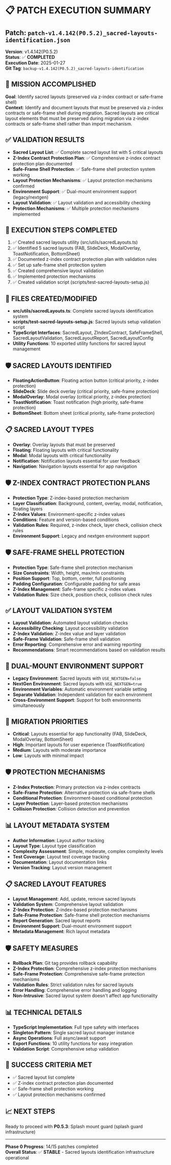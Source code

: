 # 📋 **PATCH EXECUTION SUMMARY**

## **Patch**: `patch-v1.4.142(P0.5.2)_sacred-layouts-identification.json`
**Version**: v1.4.142(P0.5.2)  
**Status**: ✅ **COMPLETED**  
**Execution Date**: 2025-01-27  
**Git Tag**: `backup-v1.4.142(P0.5.2)_sacred-layouts-identification`

## **🎯 MISSION ACCOMPLISHED**
**Goal**: Identify sacred layouts (preserved via z-index contract or safe-frame shell)  
**Context**: Identify and document layouts that must be preserved via z-index contracts or safe-frame shell during migration. Sacred layouts are critical layout elements that must be preserved during migration via z-index contracts or safe-frame shell rather than import mechanism.

## **✅ VALIDATION RESULTS**
- **Sacred Layout List**: ✅ Complete sacred layout list with 5 critical layouts
- **Z-Index Contract Protection Plan**: ✅ Comprehensive z-index contract protection plan documented
- **Safe-Frame Shell Protection**: ✅ Safe-frame shell protection system working
- **Layout Protection Mechanisms**: ✅ Layout protection mechanisms confirmed
- **Environment Support**: ✅ Dual-mount environment support (legacy/nextgen)
- **Layout Validation**: ✅ Layout validation and accessibility checking
- **Protection Mechanisms**: ✅ Multiple protection mechanisms implemented

## **🔧 EXECUTION STEPS COMPLETED**
1. ✅ Created sacred layouts utility (src/utils/sacredLayouts.ts)
2. ✅ Identified 5 sacred layouts (FAB, SlideDeck, ModalOverlay, ToastNotification, BottomSheet)
3. ✅ Documented z-index contract protection plan with validation rules
4. ✅ Set up safe-frame shell protection system
5. ✅ Created comprehensive layout validation
6. ✅ Implemented protection mechanisms
7. ✅ Created validation script (scripts/test-sacred-layouts-setup.js)

## **📁 FILES CREATED/MODIFIED**
- **src/utils/sacredLayouts.ts**: Complete sacred layouts identification system
- **scripts/test-sacred-layouts-setup.js**: Sacred layouts setup validation script
- **TypeScript Interfaces**: SacredLayout, ZIndexContract, SafeFrameShell, SacredLayoutValidation, SacredLayoutReport, SacredLayoutConfig
- **Utility Functions**: 10 exported utility functions for sacred layout management

## **🛡️ SACRED LAYOUTS IDENTIFIED**
- **FloatingActionButton**: Floating action button (critical priority, z-index protection)
- **SlideDeck**: Slide deck overlay (critical priority, safe-frame protection)
- **ModalOverlay**: Modal overlay (critical priority, z-index protection)
- **ToastNotification**: Toast notification (high priority, safe-frame protection)
- **BottomSheet**: Bottom sheet (critical priority, safe-frame protection)

## **📋 SACRED LAYOUT TYPES**
- **Overlay**: Overlay layouts that must be preserved
- **Floating**: Floating layouts with critical functionality
- **Modal**: Modal layouts with critical functionality
- **Notification**: Notification layouts essential for user feedback
- **Navigation**: Navigation layouts essential for app navigation

## **🛡️ Z-INDEX CONTRACT PROTECTION PLANS**
- **Protection Type**: Z-index-based protection mechanism
- **Layer Classification**: Background, content, overlay, modal, notification, floating layers
- **Z-Index Values**: Environment-specific z-index values
- **Conditions**: Feature and version-based conditions
- **Validation Rules**: Required, z-index check, layer check, collision check rules
- **Environment Support**: Legacy and nextgen environment support

## **🛡️ SAFE-FRAME SHELL PROTECTION**
- **Protection Type**: Safe-frame shell protection mechanism
- **Size Constraints**: Width, height, max/min constraints
- **Position Support**: Top, bottom, center, full positioning
- **Padding Configuration**: Configurable padding for safe areas
- **Z-Index Management**: Safe-frame specific z-index values
- **Validation Rules**: Size check, position check, collision check rules

## **✅ LAYOUT VALIDATION SYSTEM**
- **Layout Validation**: Automated layout validation checks
- **Accessibility Checking**: Layout accessibility validation
- **Z-Index Validation**: Z-index value and layer validation
- **Safe-Frame Validation**: Safe-frame shell validation
- **Error Reporting**: Comprehensive error and warning reporting
- **Recommendations**: Smart recommendations based on validation results

## **🔄 DUAL-MOUNT ENVIRONMENT SUPPORT**
- **Legacy Environment**: Sacred layouts with `USE_NEXTGEN=false`
- **NextGen Environment**: Sacred layouts with `USE_NEXTGEN=true`
- **Environment Variables**: Automatic environment variable setting
- **Separate Validation**: Independent validation for each environment
- **Cross-Environment Support**: Support for both environments simultaneously

## **🚨 MIGRATION PRIORITIES**
- **Critical**: Layouts essential for app functionality (FAB, SlideDeck, ModalOverlay, BottomSheet)
- **High**: Important layouts for user experience (ToastNotification)
- **Medium**: Layouts with moderate importance
- **Low**: Layouts with minimal impact

## **🛡️ PROTECTION MECHANISMS**
- **Z-Index Protection**: Primary protection via z-index contracts
- **Safe-Frame Protection**: Alternative protection via safe-frame shells
- **Conditional Protection**: Environment-based conditional protection
- **Layer Protection**: Layer-based protection mechanisms
- **Collision Protection**: Collision detection and prevention

## **📊 LAYOUT METADATA SYSTEM**
- **Author Information**: Layout author tracking
- **Layout Type**: Layout type classification
- **Complexity Assessment**: Simple, moderate, complex complexity levels
- **Test Coverage**: Layout test coverage tracking
- **Documentation**: Layout documentation links
- **Version Tracking**: Layout version management

## **📋 SACRED LAYOUT FEATURES**
- **Layout Management**: Add, update, remove sacred layouts
- **Validation System**: Comprehensive layout validation
- **Z-Index Protection**: Z-index-based protection mechanisms
- **Safe-Frame Protection**: Safe-frame shell protection mechanisms
- **Report Generation**: Sacred layout reports
- **Environment Support**: Dual-mount environment support
- **Metadata Management**: Rich layout metadata

## **🛡️ SAFETY MEASURES**
- **Rollback Plan**: Git tag provides rollback capability
- **Z-Index Protection**: Comprehensive z-index protection mechanisms
- **Safe-Frame Protection**: Comprehensive safe-frame protection mechanisms
- **Validation Rules**: Strict validation rules for sacred layouts
- **Error Handling**: Comprehensive error handling and logging
- **Non-Intrusive**: Sacred layout system doesn't affect app functionality

## **📊 TECHNICAL DETAILS**
- **TypeScript Implementation**: Full type safety with interfaces
- **Singleton Pattern**: Single sacred layout manager instance
- **Async Operations**: Full async/await support
- **Export Functions**: 10 utility functions for easy integration
- **Validation Script**: Comprehensive setup validation

## **🎉 SUCCESS CRITERIA MET**
- ✅ Sacred layout list complete
- ✅ Z-index contract protection plan documented
- ✅ Safe-frame shell protection working
- ✅ Layout protection mechanisms confirmed

## **📈 NEXT STEPS**
Ready to proceed with **P0.5.3**: Splash mount guard (splash guard infrastructure)

---
**Phase 0 Progress**: 14/15 patches completed  
**Overall Status**: ✅ **STABLE** - Sacred layouts identification infrastructure operational 